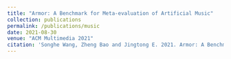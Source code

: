 ```yaml
---
title: "Armor: A Benchmark for Meta-evaluation of Artificial Music"
collection: publications
permalink: /publications/music
date: 2021-08-30
venue: "ACM Multimedia 2021"
citation: 'Songhe Wang, Zheng Bao and Jingtong E. 2021. Armor: A Benchmark for Meta-evaluation of Artificial Music. ACM Multimedia 2021.'
---
```

